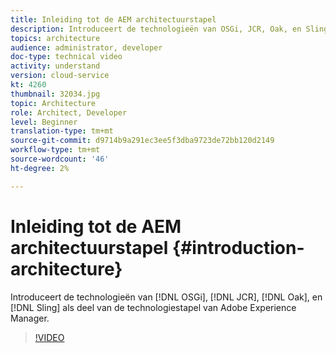 ```yaml
---
title: Inleiding tot de AEM architectuurstapel
description: Introduceert de technologieën van OSGi, JCR, Oak, en Sling als deel van de technologiestapel van Adobe Experience Manager.
topics: architecture
audience: administrator, developer
doc-type: technical video
activity: understand
version: cloud-service
kt: 4260
thumbnail: 32034.jpg
topic: Architecture
role: Architect, Developer
level: Beginner
translation-type: tm+mt
source-git-commit: d9714b9a291ec3ee5f3dba9723de72bb120d2149
workflow-type: tm+mt
source-wordcount: '46'
ht-degree: 2%

---
```



# Inleiding tot de AEM architectuurstapel {#introduction-architecture}

Introduceert de technologieën van [!DNL OSGi], [!DNL JCR], [!DNL Oak], en [!DNL Sling] als deel van de technologiestapel van Adobe Experience Manager.

>[!VIDEO](https://video.tv.adobe.com/v/32034/?quality=12&learn=on)